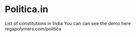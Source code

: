# Politica.in
List of constitutions in India You can can see the demo here regapolymers.com/politica
